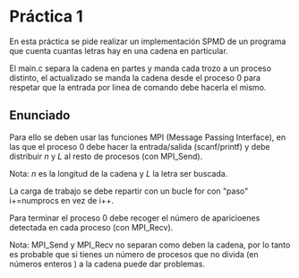 # Práctica 1 #
En esta práctica se pide realizar un implementación SPMD de un programa que cuenta cuantas letras hay
en una cadena en particular.

El main.c separa la cadena en partes y manda cada trozo a un proceso distinto, el actualizado se manda
la cadena desde el proceso 0 para respetar que la entrada por linea de comando debe hacerla el mismo.

## Enunciado ##
Para ello se deben usar las funciones MPI (Message Passing Interface), en las que el proceso 0 debe 
hacer la entrada/salida (scanf/printf) y debe distribuir *n* y *L* al resto de procesos (con MPI_Send).

Nota: *n* es la longitud de la cadena y *L* la letra ser buscada.

La carga de trabajo se debe repartir con un bucle for con "paso" i+=numprocs en vez de i++.

Para terminar el proceso 0 debe recoger el número de aparicioenes detectada en cada proceso (con MPI_Recv).

Nota: MPI_Send y MPI_Recv no separan como deben la cadena, por lo tanto es probable que si
tienes un número de procesos que no divida (en números enteros ) a la cadena puede dar problemas.
